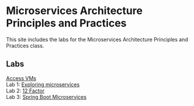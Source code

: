 # Microservices Architecture Principles and Practices 

This site includes the labs for the Microservices Architecture Principles and Practices class.

## Labs
[Access VMs](labs/day1/ssh-setup/)   
Lab 1: [Exploring microservices](labs/day1/microservices.md)   
Lab 2: [12 Factor](labs/day1/12-factor.md)   
Lab 3: [Spring Boot Microservices](labs/day1/spring-boot.md)     
